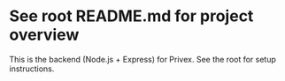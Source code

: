 # See root README.md for project overview

This is the backend (Node.js + Express) for Privex. See the root for setup instructions.
